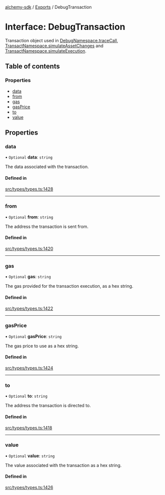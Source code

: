 [alchemy-sdk](../README.md) / [Exports](../modules.md) / DebugTransaction

# Interface: DebugTransaction

Transaction object used in [DebugNamespace.traceCall](../classes/DebugNamespace.md#tracecall), [TransactNamespace.simulateAssetChanges](../classes/TransactNamespace.md#simulateassetchanges) and [TransactNamespace.simulateExecution](../classes/TransactNamespace.md#simulateexecution).

## Table of contents

### Properties

- [data](DebugTransaction.md#data)
- [from](DebugTransaction.md#from)
- [gas](DebugTransaction.md#gas)
- [gasPrice](DebugTransaction.md#gasprice)
- [to](DebugTransaction.md#to)
- [value](DebugTransaction.md#value)

## Properties

### data

• `Optional` **data**: `string`

The data associated with the transaction.

#### Defined in

[src/types/types.ts:1428](https://github.com/stanleyjones/alchemy-sdk-js/blob/1bebd8bb/src/types/types.ts#L1428)

___

### from

• `Optional` **from**: `string`

The address the transaction is sent from.

#### Defined in

[src/types/types.ts:1420](https://github.com/stanleyjones/alchemy-sdk-js/blob/1bebd8bb/src/types/types.ts#L1420)

___

### gas

• `Optional` **gas**: `string`

The gas provided for the transaction execution, as a hex string.

#### Defined in

[src/types/types.ts:1422](https://github.com/stanleyjones/alchemy-sdk-js/blob/1bebd8bb/src/types/types.ts#L1422)

___

### gasPrice

• `Optional` **gasPrice**: `string`

The gas price to use as a hex string.

#### Defined in

[src/types/types.ts:1424](https://github.com/stanleyjones/alchemy-sdk-js/blob/1bebd8bb/src/types/types.ts#L1424)

___

### to

• `Optional` **to**: `string`

The address the transaction is directed to.

#### Defined in

[src/types/types.ts:1418](https://github.com/stanleyjones/alchemy-sdk-js/blob/1bebd8bb/src/types/types.ts#L1418)

___

### value

• `Optional` **value**: `string`

The value associated with the transaction as a hex string.

#### Defined in

[src/types/types.ts:1426](https://github.com/stanleyjones/alchemy-sdk-js/blob/1bebd8bb/src/types/types.ts#L1426)

